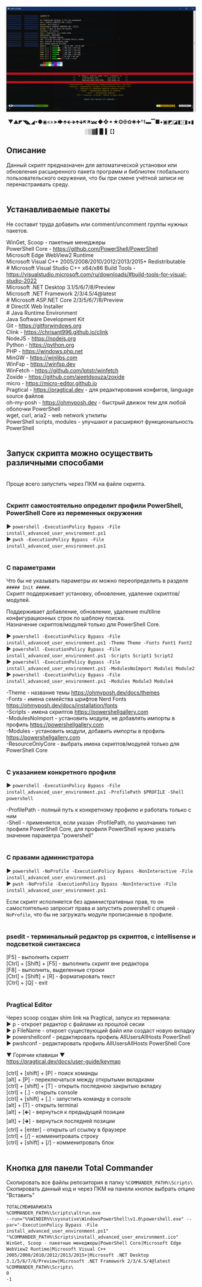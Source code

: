 ﻿![](./install_advanced_user_environment.png)

<p style="text-align: center;">▼▲◤◥◣◢•●◉«»➤🡆🡹🡸🡺🡹🡻🡼🡽🡾🡿◆❖✦★✪✠✿✱✚†‡▬▔■▪▣◩◪◧◨∎▮░▒▓▌█▐【】</p>

## Описание

Данный скрипт предназначен для автоматической установки или обновления расширенного пакета программ и библиотек
глобального пользовательского окружения, что бы при смене учётной записи не перенастраивать среду.</br>
</br>

## Устанавливаемые пакеты

Не составит труда добавить или comment/uncomment группы нужных пакетов.

WinGet, Scoop - пакетные менеджеры</br>
PowerShell Core - <https://github.com/PowerShell/PowerShell></br>
Microsoft Edge WebView2 Runtime</br>
Microsoft Visual C++ 2005/2008/2010/2012/2013/2015+ Redistributable</br>
\# Microsoft Visual Studio C++ x64/x86 Build Tools - <https://visualstudio.microsoft.com/ru/downloads/#build-tools-for-visual-studio-2022></br>
Microsoft .NET Desktop 3.1/5/6/7/8/Preview</br>
Microsoft .NET Framework 2/3/4.5/4@latest</br>
\# Microsoft ASP.NET Core 2/3/5/6/7/8/Preview</br>
\# DirectX Web Installer</br>
\# Java Runtime Environment</br>
Java Software Development Kit</br>
Git - <https://gitforwindows.org></br>
Clink - <https://chrisant996.github.io/clink></br>
NodeJS - <https://nodejs.org></br>
Python - <https://python.org></br>
PHP - <https://windows.php.net></br>
MinGW - <https://winlibs.com></br>
WinFsp - <https://winfsp.dev></br>
WinFetch - <https://github.com/lptstr/winfetch></br>
Zoxide - <https://github.com/ajeetdsouza/zoxide></br>
micro - <https://micro-editor.github.io></br>
Pragtical - <https://pragtical.dev> - для редактирования конфигов, language source файлов</br>
oh-my-posh - <https://ohmyposh.dev> - быстрый движок тем для любой оболочки PowerShell</br>
wget, curl, aria2 - web network утилиты</br>
PowerShell scripts, modules - улучшают и расширяют функциональность PowerShell</br>
</br>

## Запуск скрипта можно осуществить различными способами

</br>
Проще всего запустить через ПКМ на файле скрипта.</br>
</br>

### Скрипт самостоятельно определит профили PowerShell, PowerShell Core из переменных окружения

▶ `powershell -ExecutionPolicy Bypass -File install_advanced_user_environment.ps1`</br>
▶ `pwsh -ExecutionPolicy Bypass -File install_advanced_user_environment.ps1`</br>
</br>

### С параметрами

Что бы не указывать параметры их можно переопределить в разделе `##### Init #####`.</br>
Скрипт поддерживает установку, обновление, удаление скриптов/модулей.

Поддерживает добавление, обновление, удаление multiline конфигурационных строк по шаблону поиска.</br>
Назначение скриптов/модулей только для PowerShell Core.

▶ `powershell -ExecutionPolicy Bypass -File install_advanced_user_environment.ps1 -Theme Theme -Fonts Font1 Font2`</br>
▶ `powershell -ExecutionPolicy Bypass -File install_advanced_user_environment.ps1 -Scripts Script1 Script2`</br>
▶ `powershell -ExecutionPolicy Bypass -File install_advanced_user_environment.ps1 -ModulesNoImport Module1 Module2`</br>
▶ `powershell -ExecutionPolicy Bypass -File install_advanced_user_environment.ps1 -Modules Module3 Module4`</br>

-Theme - название темы <https://ohmyposh.dev/docs/themes></br>
-Fonts - имена семейства шрифтов Nerd Fonts <https://ohmyposh.dev/docs/installation/fonts></br>
-Scripts - имена скриптов <https://powershellgallery.com></br>
-ModulesNoImport - установить модули, не добавлять импорты в профиль <https://powershellgallery.com></br>
-Modules - установить модули, добавить импорты в профиль <https://powershellgallery.com></br>
-ResourceOnlyCore - выбрать имена скриптов/модулей только для PowerShell Core</br>
</br>

### С указанием конкретного профиля

▶ `powershell -ExecutionPolicy Bypass -File install_advanced_user_environment.ps1 -ProfilePath $PROFILE -Shell powershell`

-ProfilePath - полный путь к конкретному профилю и работать только с ним</br>
-Shell - применяется, если указан -ProfilePath, по умолчанию тип профиля PowerShell Core, для профиля PowerShell нужно указать значение параметра "powershell"</br>
</br>

### С правами администратора

▶ `powershell -NoProfile -ExecutionPolicy Bypass -NonInteractive -File install_advanced_user_environment.ps1`</br>
▶ `pwsh -NoProfile -ExecutionPolicy Bypass -NonInteractive -File install_advanced_user_environment.ps1`</br>

Если скрипт исполняется без административных прав, то он самостоятельно запросит права и запустить powershell с опцией `-NoProfile`, что бы не загружать модули прописанные в профиле.</br>
</br>

### psedit - терминальный редактор ps скриптов, c intellisense и подсветкой синтаксиса

[F5] - выполнить скрипт</br>
[Ctrl] + [Shift] + [F5] - выполнить скрипт вне редактора</br>
[F8] - выполнить, выделенные строки</br>
[Ctrl] + [Shift] + [R] - форматировать текст</br>
[Ctrl] + [Q] - exit</br>
</br>

### Pragtical Editor

Через scoop создан shim link на Pragtical, запуск из терминала:</br>
▶ p - откроет редактор с файлами из прошлой сесии</br>
▶ p FileName - откроет существующий файл или создаст новую вкладку</br>
▶ powershellconf - редактировать профиль AllUsersAllHosts PowerShell</br>
▶ pwshconf - редактировать профиль AllUsersAllHosts PowerShell Core</br>

▼ Горячии клавиши ▼</br>
<https://pragtical.dev/docs/user-guide/keymap>

[ctrl] + [shift] + [P] - поиск команды</br>
[alt] + [P] - переключаться между открытыми вкладками</br>
[ctrl] + [shift] + [T] - открыть последнюю закрытыю вкладку</br>
[ctrl] + [.] - открыть console</br>
[ctrl] + [shift] + [.] - запустить команду в console</br>
[alt] + [T] - открыть terminal</br>
[alt] + [🡸] - вернуться к предыдущей позиции</br>
[alt] + [🡺] - вернуться последней позиции</br>
[ctrl] + [enter] - открыть url ссылку в браузере</br>
[ctrl] + [/] - комменитровать строку</br>
[ctrl] + [shift] + [/] - комменитровать блок</br>
</br>

## Кнопка для панели Total Commander

Скопировать все файлы репозитория в папку `%COMMANDER_PATH%\Scripts\`</br>
Скопировать данный код и через ПКМ на панели кнопок выбрать опцию "Вставить"</br>

```autokey
TOTALCMD#BAR#DATA
%COMMANDER_PATH%\Scripts\altrun.exe
--run="%%WINDIR%%\sysnative\WindowsPowerShell\v1.0\powershell.exe" --par="-ExecutionPolicy Bypass -File install_advanced_user_environment.ps1"
"%COMMANDER_PATH%\Scripts\install_advanced_user_environment.ico"
WinGet, Scoop - пакетные менеджеры|PowerShell Core|Microsoft Edge WebView2 Runtime|Microsoft Visual C++ 2005/2008/2010/2012/2013/2015+|Microsoft .NET Desktop 3.1/5/6/7/8/Preview|Microsoft .NET Framework 2/3/4.5/4@latest
%COMMANDER_PATH%\Scripts\
0
-1
```
